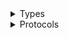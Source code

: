 <details>
<summary>Types</summary>

  - [SageMakerClient](/aws-sdk-swift/reference/0.x/AWSSageMaker/SageMakerClient)
  - [SageMakerClient.SageMakerClientConfiguration](/aws-sdk-swift/reference/0.x/AWSSageMaker/SageMakerClient.SageMakerClientConfiguration)
  - [SageMakerClientLogHandlerFactory](/aws-sdk-swift/reference/0.x/AWSSageMaker/SageMakerClientLogHandlerFactory)
  - [SageMakerClientTypes](/aws-sdk-swift/reference/0.x/AWSSageMaker/SageMakerClientTypes)

</details>

<details>
<summary>Protocols</summary>

  - [SageMakerClientProtocol](/aws-sdk-swift/reference/0.x/AWSSageMaker/SageMakerClientProtocol)

</details>
